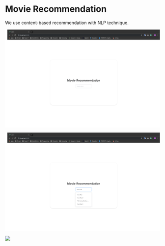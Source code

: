 # Movie Recommendation

We use content-based recommendation with NLP technique.

![](./images/1.png)

![](./images/2.png)

![](./images/3.png)

